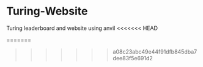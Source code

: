 # Turing-Website
Turing leaderboard and website using anvil
<<<<<<< HEAD

=======
>>>>>>> a08c23abc49e44f91dfb845dba7dee83f5e691d2
